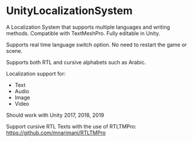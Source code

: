 # UnityLocalizationSystem
A Localization System that supports multiple languages and writing methods. Compatible with TextMeshPro. Fully editable in Unity.

Supports real time language switch option. No need to restart the game or scene.

Supports both RTL and cursive alphabets such as Arabic.

Localization support for:
- Text
- Audio
- Image
- Video

Should work with Unity 2017, 2018, 2019

Support cursive RTL Texts with the use of RTLTMPro:
https://github.com/mnarimani/RTLTMPro
